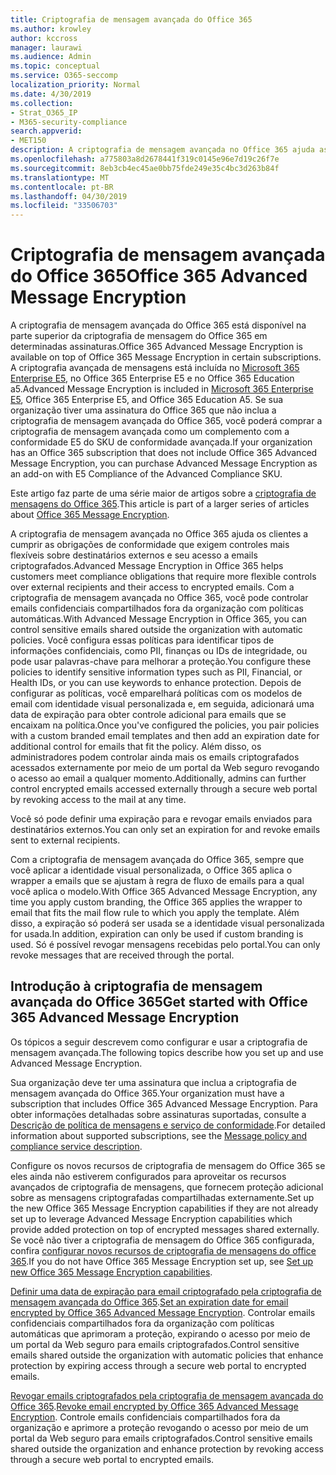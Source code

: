 ```yaml
---
title: Criptografia de mensagem avançada do Office 365
ms.author: krowley
author: kccross
manager: laurawi
ms.audience: Admin
ms.topic: conceptual
ms.service: O365-seccomp
localization_priority: Normal
ms.date: 4/30/2019
ms.collection:
- Strat_O365_IP
- M365-security-compliance
search.appverid:
- MET150
description: A criptografia de mensagem avançada no Office 365 ajuda as organizações a cumprir suas obrigações de conformidade, permitindo que os administradores expirem e revogassem o acesso por meio de um portal da Web do Office 365 para emails criptografados.
ms.openlocfilehash: a775803a8d2678441f319c0145e96e7d19c26f7e
ms.sourcegitcommit: 8eb3cb4ec45ae0bb75fde249e35c4bc3d263b84f
ms.translationtype: MT
ms.contentlocale: pt-BR
ms.lasthandoff: 04/30/2019
ms.locfileid: "33506703"
---
```

# <a name="office-365-advanced-message-encryption"></a><span data-ttu-id="7fe9e-103">Criptografia de mensagem avançada do Office 365</span><span class="sxs-lookup"><span data-stu-id="7fe9e-103">Office 365 Advanced Message Encryption</span></span>

<span data-ttu-id="7fe9e-104">A criptografia de mensagem avançada do Office 365 está disponível na parte superior da criptografia de mensagem do Office 365 em determinadas assinaturas.</span><span class="sxs-lookup"><span data-stu-id="7fe9e-104">Office 365 Advanced Message Encryption is available on top of Office 365 Message Encryption in certain subscriptions.</span></span> <span data-ttu-id="7fe9e-105">A criptografia avançada de mensagens está incluída no [Microsoft 365 Enterprise E5](https://www.microsoft.com/microsoft-365/enterprise/home), no Office 365 Enterprise E5 e no Office 365 Education a5.</span><span class="sxs-lookup"><span data-stu-id="7fe9e-105">Advanced Message Encryption is included in [Microsoft 365 Enterprise E5](https://www.microsoft.com/microsoft-365/enterprise/home), Office 365 Enterprise E5, and Office 365 Education A5.</span></span> <span data-ttu-id="7fe9e-106">Se sua organização tiver uma assinatura do Office 365 que não inclua a criptografia de mensagem avançada do Office 365, você poderá comprar a criptografia de mensagem avançada como um complemento com a conformidade E5 do SKU de conformidade avançada.</span><span class="sxs-lookup"><span data-stu-id="7fe9e-106">If your organization has an Office 365 subscription that does not include Office 365 Advanced Message Encryption, you can purchase Advanced Message Encryption as an add-on with E5 Compliance of the Advanced Compliance SKU.</span></span>

<span data-ttu-id="7fe9e-107">Este artigo faz parte de uma série maior de artigos sobre a [criptografia de mensagens do Office 365](ome.md).</span><span class="sxs-lookup"><span data-stu-id="7fe9e-107">This article is part of a larger series of articles about [Office 365 Message Encryption](ome.md).</span></span>

<span data-ttu-id="7fe9e-108">A criptografia de mensagem avançada no Office 365 ajuda os clientes a cumprir as obrigações de conformidade que exigem controles mais flexíveis sobre destinatários externos e seu acesso a emails criptografados.</span><span class="sxs-lookup"><span data-stu-id="7fe9e-108">Advanced Message Encryption in Office 365 helps customers meet compliance obligations that require more flexible controls over external recipients and their access to encrypted emails.</span></span> <span data-ttu-id="7fe9e-109">Com a criptografia de mensagem avançada no Office 365, você pode controlar emails confidenciais compartilhados fora da organização com políticas automáticas.</span><span class="sxs-lookup"><span data-stu-id="7fe9e-109">With Advanced Message Encryption in Office 365, you can control sensitive emails shared outside the organization with automatic policies.</span></span> <span data-ttu-id="7fe9e-110">Você configura essas políticas para identificar tipos de informações confidenciais, como PII, finanças ou IDs de integridade, ou pode usar palavras-chave para melhorar a proteção.</span><span class="sxs-lookup"><span data-stu-id="7fe9e-110">You configure these policies to identify sensitive information types such as PII, Financial, or Health IDs, or you can use keywords to enhance protection.</span></span> <span data-ttu-id="7fe9e-111">Depois de configurar as políticas, você emparelhará políticas com os modelos de email com identidade visual personalizada e, em seguida, adicionará uma data de expiração para obter controle adicional para emails que se encaixam na política.</span><span class="sxs-lookup"><span data-stu-id="7fe9e-111">Once you've configured the policies, you pair policies with a custom branded email templates and then add an expiration date for additional control for emails that fit the policy.</span></span> <span data-ttu-id="7fe9e-112">Além disso, os administradores podem controlar ainda mais os emails criptografados acessados externamente por meio de um portal da Web seguro revogando o acesso ao email a qualquer momento.</span><span class="sxs-lookup"><span data-stu-id="7fe9e-112">Additionally, admins can further control encrypted emails accessed externally through a secure web portal by revoking access to the mail at any time.</span></span>

<span data-ttu-id="7fe9e-113">Você só pode definir uma expiração para e revogar emails enviados para destinatários externos.</span><span class="sxs-lookup"><span data-stu-id="7fe9e-113">You can only set an expiration for and revoke emails  sent to external recipients.</span></span>

<span data-ttu-id="7fe9e-114">Com a criptografia de mensagem avançada do Office 365, sempre que você aplicar a identidade visual personalizada, o Office 365 aplica o wrapper a emails que se ajustam à regra de fluxo de emails para a qual você aplica o modelo.</span><span class="sxs-lookup"><span data-stu-id="7fe9e-114">With Office 365 Advanced Message Encryption, any time you apply custom branding, the Office 365 applies the wrapper to email that fits the mail flow rule to which you apply the template.</span></span> <span data-ttu-id="7fe9e-115">Além disso, a expiração só poderá ser usada se a identidade visual personalizada for usada.</span><span class="sxs-lookup"><span data-stu-id="7fe9e-115">In addition, expiration can only be used if custom branding is used.</span></span> <span data-ttu-id="7fe9e-116">Só é possível revogar mensagens recebidas pelo portal.</span><span class="sxs-lookup"><span data-stu-id="7fe9e-116">You can only revoke messages that are received through the portal.</span></span>

## <a name="get-started-with-office-365-advanced-message-encryption"></a><span data-ttu-id="7fe9e-117">Introdução à criptografia de mensagem avançada do Office 365</span><span class="sxs-lookup"><span data-stu-id="7fe9e-117">Get started with Office 365 Advanced Message Encryption</span></span>

<span data-ttu-id="7fe9e-118">Os tópicos a seguir descrevem como configurar e usar a criptografia de mensagem avançada.</span><span class="sxs-lookup"><span data-stu-id="7fe9e-118">The following topics describe how you set up and use Advanced Message Encryption.</span></span>

<span data-ttu-id="7fe9e-119">Sua organização deve ter uma assinatura que inclua a criptografia de mensagem avançada do Office 365.</span><span class="sxs-lookup"><span data-stu-id="7fe9e-119">Your organization must have a subscription that includes Office 365 Advanced Message Encryption.</span></span> <span data-ttu-id="7fe9e-120">Para obter informações detalhadas sobre assinaturas suportadas, consulte a [Descrição de política de mensagens e serviço de conformidade](https://docs.microsoft.com/en-us/office365/servicedescriptions/exchange-online-service-description/message-policy-and-compliance).</span><span class="sxs-lookup"><span data-stu-id="7fe9e-120">For detailed information about supported subscriptions, see the [Message policy and compliance service description](https://docs.microsoft.com/en-us/office365/servicedescriptions/exchange-online-service-description/message-policy-and-compliance).</span></span>

<span data-ttu-id="7fe9e-121">Configure os novos recursos de criptografia de mensagem do Office 365 se eles ainda não estiverem configurados para aproveitar os recursos avançados de criptografia de mensagens, que fornecem proteção adicional sobre as mensagens criptografadas compartilhadas externamente.</span><span class="sxs-lookup"><span data-stu-id="7fe9e-121">Set up the new Office 365 Message Encryption capabilities if they are not already set up to leverage Advanced Message Encryption capabilities which provide added protection on top of encrypted messages shared externally.</span></span> <span data-ttu-id="7fe9e-122">Se você não tiver a criptografia de mensagem do Office 365 configurada, confira [configurar novos recursos de criptografia de mensagens do office 365](set-up-new-message-encryption-capabilities.md).</span><span class="sxs-lookup"><span data-stu-id="7fe9e-122">If you do not have Office 365 Message Encryption set up, see [Set up new Office 365 Message Encryption capabilities](set-up-new-message-encryption-capabilities.md).</span></span>

<span data-ttu-id="7fe9e-123">[Definir uma data de expiração para email criptografado pela criptografia de mensagem avançada do Office 365](ome-advanced-expiration.md).</span><span class="sxs-lookup"><span data-stu-id="7fe9e-123">[Set an expiration date for email encrypted by Office 365 Advanced Message Encryption](ome-advanced-expiration.md).</span></span> <span data-ttu-id="7fe9e-124">Controlar emails confidenciais compartilhados fora da organização com políticas automáticas que aprimoram a proteção, expirando o acesso por meio de um portal da Web seguro para emails criptografados.</span><span class="sxs-lookup"><span data-stu-id="7fe9e-124">Control sensitive emails shared outside the organization with automatic policies that enhance protection by expiring access through a secure web portal to encrypted emails.</span></span>

<span data-ttu-id="7fe9e-125">[Revogar emails criptografados pela criptografia de mensagem avançada do Office 365](revoke-ome-encrypted-mail.md).</span><span class="sxs-lookup"><span data-stu-id="7fe9e-125">[Revoke email encrypted by Office 365 Advanced Message Encryption](revoke-ome-encrypted-mail.md).</span></span> <span data-ttu-id="7fe9e-126">Controle emails confidenciais compartilhados fora da organização e aprimore a proteção revogando o acesso por meio de um portal da Web seguro para emails criptografados.</span><span class="sxs-lookup"><span data-stu-id="7fe9e-126">Control sensitive emails shared outside the organization and enhance protection by revoking access through a secure web portal to encrypted emails.</span></span>  
